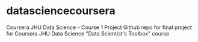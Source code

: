 # datasciencecoursera
Coursera JHU Data Science - Course 1 Project
Github repo for final project for Coursera JHU Data Science "Data Scientist's Toolbox" course
